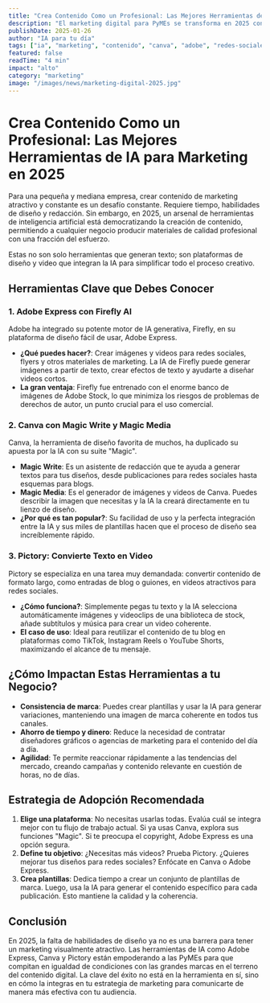 ```yaml
---
title: "Crea Contenido Como un Profesional: Las Mejores Herramientas de IA para Marketing en 2025"
description: "El marketing digital para PyMEs se transforma en 2025 con herramientas de IA que permiten crear contenido visual y escrito de alta calidad. Descubre las plataformas clave que están nivelando el campo de juego."
publishDate: 2025-01-26
author: "IA para tu día"
tags: ["ia", "marketing", "contenido", "canva", "adobe", "redes-sociales"]
featured: false
readTime: "4 min"
impact: "alto"
category: "marketing"
image: "/images/news/marketing-digital-2025.jpg"
---
```


# Crea Contenido Como un Profesional: Las Mejores Herramientas de IA para Marketing en 2025

Para una pequeña y mediana empresa, crear contenido de marketing atractivo y constante es un desafío constante. Requiere tiempo, habilidades de diseño y redacción. Sin embargo, en 2025, un arsenal de herramientas de inteligencia artificial está democratizando la creación de contenido, permitiendo a cualquier negocio producir materiales de calidad profesional con una fracción del esfuerzo.

Estas no son solo herramientas que generan texto; son plataformas de diseño y video que integran la IA para simplificar todo el proceso creativo.

## Herramientas Clave que Debes Conocer

### 1. Adobe Express con Firefly AI
Adobe ha integrado su potente motor de IA generativa, Firefly, en su plataforma de diseño fácil de usar, Adobe Express. 

- **¿Qué puedes hacer?**: Crear imágenes y videos para redes sociales, flyers y otros materiales de marketing. La IA de Firefly puede generar imágenes a partir de texto, crear efectos de texto y ayudarte a diseñar videos cortos.
- **La gran ventaja**: Firefly fue entrenado con el enorme banco de imágenes de Adobe Stock, lo que minimiza los riesgos de problemas de derechos de autor, un punto crucial para el uso comercial.

### 2. Canva con Magic Write y Magic Media
Canva, la herramienta de diseño favorita de muchos, ha duplicado su apuesta por la IA con su suite "Magic".

- **Magic Write**: Es un asistente de redacción que te ayuda a generar textos para tus diseños, desde publicaciones para redes sociales hasta esquemas para blogs.
- **Magic Media**: Es el generador de imágenes y videos de Canva. Puedes describir la imagen que necesitas y la IA la creará directamente en tu lienzo de diseño.
- **¿Por qué es tan popular?**: Su facilidad de uso y la perfecta integración entre la IA y sus miles de plantillas hacen que el proceso de diseño sea increíblemente rápido.

### 3. Pictory: Convierte Texto en Video
Pictory se especializa en una tarea muy demandada: convertir contenido de formato largo, como entradas de blog o guiones, en videos atractivos para redes sociales.

- **¿Cómo funciona?**: Simplemente pegas tu texto y la IA selecciona automáticamente imágenes y videoclips de una biblioteca de stock, añade subtítulos y música para crear un video coherente.
- **El caso de uso**: Ideal para reutilizar el contenido de tu blog en plataformas como TikTok, Instagram Reels o YouTube Shorts, maximizando el alcance de tu mensaje.

## ¿Cómo Impactan Estas Herramientas a tu Negocio?

- **Consistencia de marca**: Puedes crear plantillas y usar la IA para generar variaciones, manteniendo una imagen de marca coherente en todos tus canales.
- **Ahorro de tiempo y dinero**: Reduce la necesidad de contratar diseñadores gráficos o agencias de marketing para el contenido del día a día.
- **Agilidad**: Te permite reaccionar rápidamente a las tendencias del mercado, creando campañas y contenido relevante en cuestión de horas, no de días.

## Estrategia de Adopción Recomendada

1.  **Elige una plataforma**: No necesitas usarlas todas. Evalúa cuál se integra mejor con tu flujo de trabajo actual. Si ya usas Canva, explora sus funciones "Magic". Si te preocupa el copyright, Adobe Express es una opción segura.
2.  **Define tu objetivo**: ¿Necesitas más videos? Prueba Pictory. ¿Quieres mejorar tus diseños para redes sociales? Enfócate en Canva o Adobe Express.
3.  **Crea plantillas**: Dedica tiempo a crear un conjunto de plantillas de marca. Luego, usa la IA para generar el contenido específico para cada publicación. Esto mantiene la calidad y la coherencia.

## Conclusión

En 2025, la falta de habilidades de diseño ya no es una barrera para tener un marketing visualmente atractivo. Las herramientas de IA como Adobe Express, Canva y Pictory están empoderando a las PyMEs para que compitan en igualdad de condiciones con las grandes marcas en el terreno del contenido digital. La clave del éxito no está en la herramienta en sí, sino en cómo la integras en tu estrategia de marketing para comunicarte de manera más efectiva con tu audiencia.
